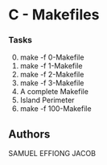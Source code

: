 # C - Makefiles


### Tasks
0. make -f 0-Makefile 
1. make -f 1-Makefile 
2. make -f 2-Makefile 
3. make -f 3-Makefile 
4. A complete Makefile 
5. Island Perimeter 
6. make -f 100-Makefile 










## Authors
SAMUEL EFFIONG JACOB
